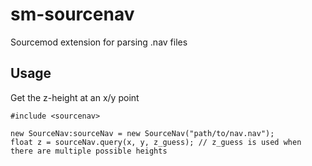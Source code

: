 # sm-sourcenav

Sourcemod extension for parsing .nav files 

## Usage

Get the z-height at an x/y point

```sourcepawn
#include <sourcenav>

new SourceNav:sourceNav = new SourceNav("path/to/nav.nav");
float z = sourceNav.query(x, y, z_guess); // z_guess is used when there are multiple possible heights
```
 

